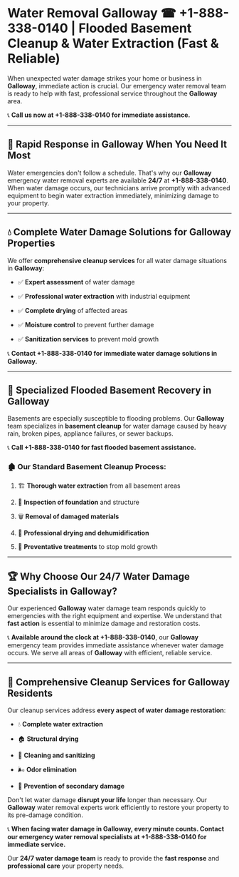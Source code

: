 # Water Removal Galloway ☎ +1-888-338-0140 | Flooded Basement Cleanup & Water Extraction (Fast & Reliable)

When unexpected water damage strikes your home or business in **Galloway**, immediate action is crucial. Our emergency water removal team is ready to help with fast, professional service throughout the **Galloway** area. 

📞 **Call us now at +1-888-338-0140 for immediate assistance.**
---
## 🚀 Rapid Response in Galloway When You Need It Most
Water emergencies don't follow a schedule. That's why our **Galloway** emergency water removal experts are available **24/7** at **+1-888-338-0140**. When water damage occurs, our technicians arrive promptly with advanced equipment to begin water extraction immediately, minimizing damage to your property.
---
## 💧 Complete Water Damage Solutions for Galloway Properties
We offer **comprehensive cleanup services** for all water damage situations in **Galloway**:
- ✅ **Expert assessment** of water damage  
- ✅ **Professional water extraction** with industrial equipment  
- ✅ **Complete drying** of affected areas  
- ✅ **Moisture control** to prevent further damage  
- ✅ **Sanitization services** to prevent mold growth  
📞 **Contact +1-888-338-0140 for immediate water damage solutions in Galloway.**
---
## 🌊 Specialized Flooded Basement Recovery in Galloway
Basements are especially susceptible to flooding problems. Our **Galloway** team specializes in **basement cleanup** for water damage caused by heavy rain, broken pipes, appliance failures, or sewer backups. 
📞 **Call +1-888-338-0140 for fast flooded basement assistance.**
### 🏚️ Our Standard Basement Cleanup Process:
1. 🏗️ **Thorough water extraction** from all basement areas  
2. 🔎 **Inspection of foundation** and structure  
3. 🗑️ **Removal of damaged materials**  
4. 💨 **Professional drying and dehumidification**  
5. 🚫 **Preventative treatments** to stop mold growth  
---
## 🏆 Why Choose Our 24/7 Water Damage Specialists in Galloway?
Our experienced **Galloway** water damage team responds quickly to emergencies with the right equipment and expertise. We understand that **fast action** is essential to minimize damage and restoration costs.
📞 **Available around the clock at +1-888-338-0140**, our **Galloway** emergency team provides immediate assistance whenever water damage occurs. We serve all areas of **Galloway** with efficient, reliable service.
---
## 🧹 Comprehensive Cleanup Services for Galloway Residents
Our cleanup services address **every aspect of water damage restoration**:
- 💧 **Complete water extraction**  
- 🏠 **Structural drying**  
- 🧼 **Cleaning and sanitizing**  
- 🌬️ **Odor elimination**  
- 🚫 **Prevention of secondary damage**  
Don't let water damage **disrupt your life** longer than necessary. Our **Galloway** water removal experts work efficiently to restore your property to its pre-damage condition.
📞 **When facing water damage in Galloway, every minute counts. Contact our emergency water removal specialists at +1-888-338-0140 for immediate service.**
Our **24/7 water damage team** is ready to provide the **fast response** and **professional care** your property needs.
